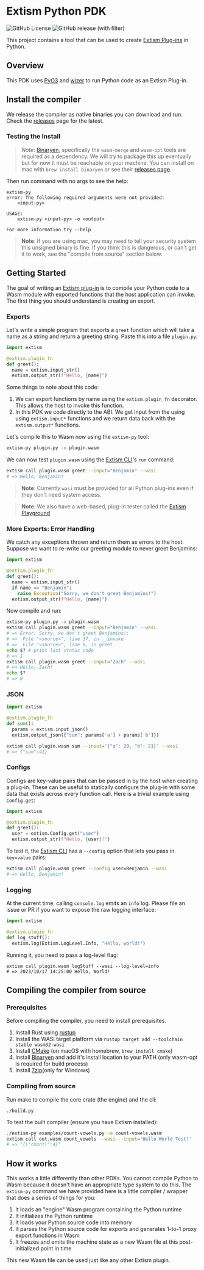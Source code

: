 # Extism Python PDK
![GitHub License](https://img.shields.io/github/license/extism/extism)
![GitHub release (with filter)](https://img.shields.io/github/v/release/extism/python-pdk)

This project contains a tool that can be used to create [Extism Plug-ins](https://extism.org/docs/concepts/plug-in) in Python.

## Overview

This PDK uses [PyO3](https://github.com/PyO3/pyo3) and [wizer](https://github.com/bytecodealliance/wizer) to run Python code as an Extism Plug-in.

## Install the compiler

We release the compiler as native binaries you can download and run. Check the [releases](https://github.com/extism/python-pdk/releases) page for the latest.

### Testing the Install

> *Note*: [Binaryen](https://github.com/WebAssembly/binaryen), specifically the `wasm-merge` and `wasm-opt` tools
> are required as a dependency. We will try to package this up eventually but for now it must be reachable
> on your machine. You can install on mac with `brew install binaryen` or see their [releases page](https://github.com/WebAssembly/binaryen/releases).

Then run command with no args to see the help:

```
extism-py
error: The following required arguments were not provided:
    <input-py>

USAGE:
    extism-py <input-py> -o <output>

For more information try --help
```

> **Note**: If you are using mac, you may need to tell your security system this unsigned binary is fine. If you think this is dangerous, or can't get it to work, see the "compile from source" section below.

## Getting Started

The goal of writing an [Extism plug-in](https://extism.org/docs/concepts/plug-in) is to compile your Python code to a Wasm module with exported functions that the host application can invoke.
The first thing you should understand is creating an export.

### Exports

Let's write a simple program that exports a `greet` function which will take a name as a string and return a greeting string. Paste this into a file `plugin.py`:

```python
import extism

@extism.plugin_fn
def greet():
  name = extism.input_str()
  extism.output_str(f"Hello, {name}")
```

Some things to note about this code:

1. We can export functions by name using the `extism.plugin_fn` decorator. This allows the host to invoke this function. 
3. In this PDK we code directly to the ABI. We get input from the using using `extism.input*` functions and we return data back with the `extism.output*` functions. 

Let's compile this to Wasm now using the `extism-py` tool:

```bash
extism-py plugin.py -o plugin.wasm
```

We can now test `plugin.wasm` using the [Extism CLI](https://github.com/extism/cli)'s `run`
command:

```bash
extism call plugin.wasm greet --input="Benjamin" --wasi
# => Hello, Benjamin!
```

> **Note**: Currently `wasi` must be provided for all Python plug-ins even if they don't need system access.

> **Note**: We also have a web-based, plug-in tester called the [Extism Playground](https://playground.extism.org/)

### More Exports: Error Handling

We catch any exceptions thrown and return them as errors to the host. Suppose we want to re-write our greeting module to never greet Benjamins:

```python
import extism

@extism.plugin_fn
def greet():
  name = extism.input_str()
  if name == "Benjamin":
    raise Exception("Sorry, we don't greet Benjamins!")
  extism.output_str(f"Hello, {name}")
```

Now compile and run:

```bash
extism-py plugin.py -o plugin.wasm
extism call plugin.wasm greet --input="Benjamin" --wasi
# => Error: Sorry, we don't greet Benjamins!:
# =>  File "<source>", line 17, in __invoke
# =>  File "<source>", line 9, in greet
echo $? # print last status code
# => 1
extism call plugin.wasm greet --input="Zach" --wasi
# => Hello, Zach!
echo $?
# => 0
```

### JSON

```python
import extism

@extism.plugin_fn
def sum():
  params = extism.input_json()
  extism.output_json({"sum": params['a'] + params['b']})
```

```bash
extism call plugin.wasm sum --input='{"a": 20, "b": 21}' --wasi
# => {"sum":41}
```

### Configs

Configs are key-value pairs that can be passed in by the host when creating a
plug-in. These can be useful to statically configure the plug-in with some data that exists across every function call. Here is a trivial example using `Config.get`:

```python
import extism

@extism.plugin_fn
def greet():
  user = extism.Config.get("user")
  extism.output_str(f"Hello, {user}!")
```

To test it, the [Extism CLI](https://github.com/extism/cli) has a `--config` option that lets you pass in `key=value` pairs:


```bash
extism call plugin.wasm greet --config user=Benjamin --wasi
# => Hello, Benjamin!
```

### Logging

At the current time, calling `console.log` emits an `info` log. Please file an issue or PR if you want to expose the raw logging interface:

```python
import extism

@extism.plugin_fn
def log_stuff():
  extism.log(Extism.LogLevel.Info, "Hello, world!")
```

Running it, you need to pass a log-level flag:

```
extism call plugin.wasm logStuff --wasi --log-level=info
# => 2023/10/17 14:25:00 Hello, World!
```

## Compiling the compiler from source

### Prerequisites
Before compiling the compiler, you need to install prerequisites.

1. Install Rust using [rustup](https://rustup.rs)
2. Install the WASI target platform via `rustup target add --toolchain stable wasm32-wasi`
3. Install [CMake](https://cmake.org/install/) (on macOS with homebrew, `brew install cmake`)
4. Install [Binaryen](https://github.com/WebAssembly/binaryen/) and add it's install location to your PATH (only wasm-opt is required for build process)
5. Install [7zip](https://www.7-zip.org/)(only for Windows)


### Compiling from source

Run make to compile the core crate (the engine) and the cli:

```
./build.py
```

To test the built compiler (ensure you have Extism installed):
```bash
./extism-py examples/count-vowels.py -o count-vowels.wasm
extism call out.wasm count_vowels --wasi --input='Hello World Test!'
# => "{\"count\":4}"
```

## How it works

This works a little differently than other PDKs. You cannot compile Python to Wasm because it doesn't have an appropriate type system to do this. 
The `extism-py` command we have provided here is a little compiler / wrapper that does a series of things for you:

1. It loads an "engine" Wasm program containing the Python runtime
2. It initializes the Python runtime
3. It loads your Python source code into memory
4. It parses the Python source code for exports and generates 1-to-1 proxy export functions in Wasm
5. It freezes and emits the machine state as a new Wasm file at this post-initialized point in time

This new Wasm file can be used just like any other Extism plugin.


